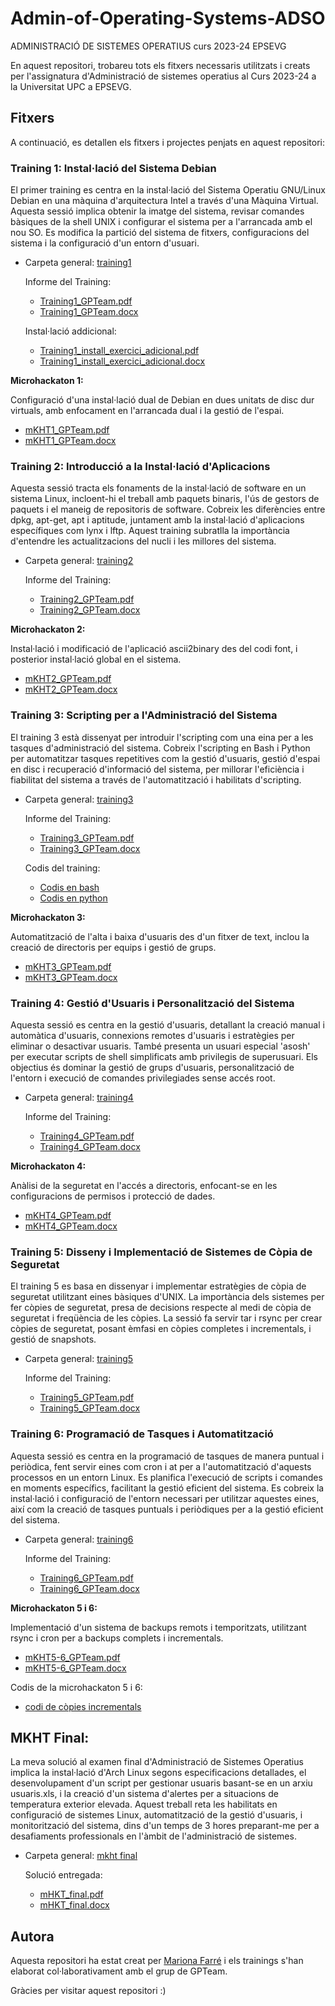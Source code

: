 # Admin-of-Operating-Systems-ADSO
ADMINISTRACIÓ DE SISTEMES OPERATIUS curs 2023-24 EPSEVG

En aquest repositori, trobareu tots els fitxers necessaris utilitzats i creats per l'assignatura d'Administració de sistemes operatius al Curs 2023-24 a la Universitat UPC a EPSEVG.

## Fitxers
A continuació, es detallen els fitxers i projectes penjats en aquest repositori:
  
### Training 1: Instal·lació del Sistema Debian
El primer training es centra en la instal·lació del Sistema Operatiu GNU/Linux Debian en una màquina d'arquitectura Intel a través d'una Màquina Virtual. Aquesta sessió implica obtenir la imatge del sistema, revisar comandes bàsiques de la shell UNIX i configurar el sistema per a l'arrancada amb el nou SO. Es modifica la partició del sistema de fitxers, configuracions del sistema i la configuració d'un entorn d'usuari.

- Carpeta general:  [training1](https://github.com/Mariona-FT/Admin-of-Operating-Systems-ADSO/tree/main/training1)

  Informe del Training:  
  - [Training1_GPTeam.pdf](https://github.com/Mariona-FT/Admin-of-Operating-Systems-ADSO/blob/main/training1/Training1_GPTeam.pdf)
  - [Training1_GPTeam.docx](https://github.com/Mariona-FT/Admin-of-Operating-Systems-ADSO/blob/main/training1/Training1_GPTeam.docx)
  
  Instal·lació addicional: 
  - [Training1_install_exercici_adicional.pdf ](https://github.com/Mariona-FT/Admin-of-Operating-Systems-ADSO/blob/main/training1/Training1_install_exercici_adicional.pdf)
  - [Training1_install_exercici_adicional.docx](https://github.com/Mariona-FT/Admin-of-Operating-Systems-ADSO/blob/main/training1/Training1_install_exercici_adicional.docx) 
  
 **Microhackaton 1:**
  
Configuració d'una instal·lació dual de Debian en dues unitats de disc dur virtuals, amb enfocament en l'arrancada dual i la gestió de l'espai.
  - [mKHT1_GPTeam.pdf ](https://github.com/Mariona-FT/Admin-of-Operating-Systems-ADSO/blob/main/training1/mKHT1_GPTeam.pdf)
  - [mKHT1_GPTeam.docx](https://github.com/Mariona-FT/Admin-of-Operating-Systems-ADSO/blob/main/training1/mKHT1_GPTeam.docx)

### Training 2: Introducció a la Instal·lació d'Aplicacions
Aquesta sessió tracta els fonaments de la instal·lació de software en un sistema Linux, incloent-hi el treball amb paquets binaris, l'ús de gestors de paquets i el maneig de repositoris de software. Cobreix les diferències entre dpkg, apt-get, apt i aptitude, juntament amb la instal·lació d'aplicacions específiques com lynx i lftp. Aquest training subratlla la importància d'entendre les actualitzacions del nucli i les millores del sistema.

- Carpeta general:  [training2](https://github.com/Mariona-FT/Admin-of-Operating-Systems-ADSO/tree/main/training2)

  Informe del Training:  
  - [Training2_GPTeam.pdf](https://github.com/Mariona-FT/Admin-of-Operating-Systems-ADSO/blob/main/training2/Training2_GPTeam.pdf)
  - [Training2_GPTeam.docx](https://github.com/Mariona-FT/Admin-of-Operating-Systems-ADSO/blob/main/training2/Training2_GPTeam.docx)
  
 **Microhackaton 2:**
  
Instal·lació i modificació de l'aplicació ascii2binary des del codi font, i posterior instal·lació global en el sistema.
  - [mKHT2_GPTeam.pdf](https://github.com/Mariona-FT/Admin-of-Operating-Systems-ADSO/blob/main/training2/mHKT2_GPTeam.pdf)
  - [mKHT2_GPTeam.docx](https://github.com/Mariona-FT/Admin-of-Operating-Systems-ADSO/blob/main/training2/mHKT2_GPTeam.docx)

### Training 3: Scripting per a l'Administració del Sistema
El training 3 està dissenyat per introduir l'scripting com una eina per a les tasques d'administració del sistema. Cobreix l'scripting en Bash i Python per automatitzar tasques repetitives com la gestió d'usuaris, gestió d'espai en disc i recuperació d'informació del sistema, per millorar l'eficiència i fiabilitat del sistema a través de l'automatització i habilitats d'scripting.

- Carpeta general:  [training3](https://github.com/Mariona-FT/Admin-of-Operating-Systems-ADSO/tree/main/training3)

  Informe del Training:  
  - [Training3_GPTeam.pdf](https://github.com/Mariona-FT/Admin-of-Operating-Systems-ADSO/blob/main/training3/Training3_GPTeam.pdf)
  - [Training3_GPTeam.docx](https://github.com/Mariona-FT/Admin-of-Operating-Systems-ADSO/blob/main/training3/Training3_GPTeam.docx)
 
  Codis del training:
  - [Codis en bash](https://github.com/Mariona-FT/Admin-of-Operating-Systems-ADSO/tree/main/training3/Codis-Bash)
  - [Codis en python](https://github.com/Mariona-FT/Admin-of-Operating-Systems-ADSO/tree/main/training3/Codis-Python)
  
 **Microhackaton 3:**
  
Automatització de l'alta i baixa d'usuaris des d'un fitxer de text, inclou la creació de directoris per equips i gestió de grups.
  - [mKHT3_GPTeam.pdf ](https://github.com/Mariona-FT/Admin-of-Operating-Systems-ADSO/blob/main/training3/mHKT3_GPTeam.pdf)
  - [mKHT3_GPTeam.docx](https://github.com/Mariona-FT/Admin-of-Operating-Systems-ADSO/blob/main/training3/mHKT3_GPTeam.docx)
 
### Training 4: Gestió d'Usuaris i Personalització del Sistema
Aquesta sessió es centra en la gestió d'usuaris, detallant la creació manual i automàtica d'usuaris, connexions remotes d'usuaris i estratègies per eliminar o desactivar usuaris. També presenta un usuari especial 'asosh' per executar scripts de shell simplificats amb privilegis de superusuari. Els objectius és dominar la gestió de grups d'usuaris, personalització de l'entorn i execució de comandes privilegiades sense accés root.

- Carpeta general:  [training4](https://github.com/Mariona-FT/Admin-of-Operating-Systems-ADSO/tree/main/training4)

  Informe del Training:  
  - [Training4_GPTeam.pdf](https://github.com/Mariona-FT/Admin-of-Operating-Systems-ADSO/blob/main/training4/Training4_GPTeam.pdf)
  - [Training4_GPTeam.docx](https://github.com/Mariona-FT/Admin-of-Operating-Systems-ADSO/blob/main/training4/Training4_GPTeam.docx)
  
 **Microhackaton 4:**

  Anàlisi de la seguretat en l'accés a directoris, enfocant-se en les configuracions de permisos i protecció de dades.
  - [mKHT4_GPTeam.pdf](https://github.com/Mariona-FT/Admin-of-Operating-Systems-ADSO/blob/main/training4/mHKT4_GPTeam.pdf)
  - [mKHT4_GPTeam.docx](https://github.com/Mariona-FT/Admin-of-Operating-Systems-ADSO/blob/main/training4/mHKT4_GPTeam.docx)
 
  
### Training 5: Disseny i Implementació de Sistemes de Còpia de Seguretat
El training 5 es basa en dissenyar i implementar estratègies de còpia de seguretat utilitzant eines bàsiques d'UNIX. La importància dels sistemes per fer còpies de seguretat, presa de decisions respecte al medi de còpia de seguretat i freqüència de les còpies. La sessió fa servir tar i rsync per crear còpies de seguretat, posant èmfasi en còpies completes i incrementals, i gestió de snapshots. 

- Carpeta general:  [training5](https://github.com/Mariona-FT/Admin-of-Operating-Systems-ADSO/tree/main/training5)

  Informe del Training:  
  - [Training5_GPTeam.pdf](https://github.com/Mariona-FT/Admin-of-Operating-Systems-ADSO/blob/main/training5/Training5_GPTeam.pdf)
  - [Training5_GPTeam.docx](https://github.com/Mariona-FT/Admin-of-Operating-Systems-ADSO/blob/main/training5/Training5_GPTeam.docx)
  
### Training 6: Programació de Tasques i Automatització
Aquesta sessió es centra en la programació de tasques de manera puntual i periòdica, fent servir eines com cron i at per a l'automatització d'aquests processos en un entorn Linux. Es planifica l'execució de scripts i comandes en moments específics, facilitant la gestió eficient del sistema. Es cobreix la instal·lació i configuració de l'entorn necessari per utilitzar aquestes eines, així com la creació de tasques puntuals i periòdiques per a la gestió eficient del sistema.

- Carpeta general:  [training6](https://github.com/Mariona-FT/Admin-of-Operating-Systems-ADSO/tree/main/training6)

  Informe del Training:  
  - [Training6_GPTeam.pdf](https://github.com/Mariona-FT/Admin-of-Operating-Systems-ADSO/blob/main/training6/Training6_GPTeam.pdf)
  - [Training6_GPTeam.docx](https://github.com/Mariona-FT/Admin-of-Operating-Systems-ADSO/blob/main/training6/Training6_GPTeam.docx)
  
 **Microhackaton 5 i 6:**
  
Implementació d'un sistema de backups remots i temporitzats, utilitzant rsync i cron per a backups complets i incrementals.
  - [mKHT5-6_GPTeam.pdf](https://github.com/Mariona-FT/Admin-of-Operating-Systems-ADSO/blob/main/training6/mHKT5-6_GPTeam.pdf)
  - [mKHT5-6_GPTeam.docx](https://github.com/Mariona-FT/Admin-of-Operating-Systems-ADSO/blob/main/training6/mHKT5-6_GPTeam.docx)

  Codis de la microhackaton 5 i 6:
  - [codi de còpies incrementals](https://github.com/Mariona-FT/Admin-of-Operating-Systems-ADSO/tree/main/training6/mHKT%20Codis)



## MKHT Final: 

La meva solució al examen final d'Administració de Sistemes Operatius implica la instal·lació d'Arch Linux segons especificacions detallades, el desenvolupament d'un script per gestionar usuaris basant-se en un arxiu usuaris.xls, i la creació d'un sistema d'alertes per a situacions de temperatura exterior elevada. Aquest treball reta les habilitats en configuració de sistemes Linux, automatització de la gestió d'usuaris, i monitorització del sistema, dins d'un temps de 3 hores preparant-me per a desafiaments professionals en l'àmbit de l'administració de sistemes.
- Carpeta general: [mkht final](https://github.com/Mariona-FT/Admin-of-Operating-Systems-ADSO/tree/main/mHKT_final)
  
  Solució entregada: 
  - [mHKT_final.pdf](https://github.com/Mariona-FT/Admin-of-Operating-Systems-ADSO/blob/main/mHKT_final/mHKT_final.pdf)
  - [mHKT_final.docx](https://github.com/Mariona-FT/Admin-of-Operating-Systems-ADSO/blob/main/mHKT_final/mHKT_final.docx)

## Autora

Aquesta repositori ha estat creat per [Mariona Farré](https://github.com/Mariona-FT) i els trainings s'han elaborat col·laborativament amb el grup de GPTeam. 


Gràcies per visitar aquest repositori :)

